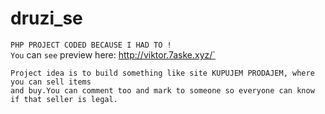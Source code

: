 # druzi_se 
`PHP PROJECT CODED BECAUSE I HAD TO !` \
`You` can `see` preview here: http://viktor.7aske.xyz/`


`Project idea is to build something like site KUPUJEM PRODAJEM, where you can sell items`\
`and buy.You can comment too and mark to someone so everyone can know if that seller is legal.`

